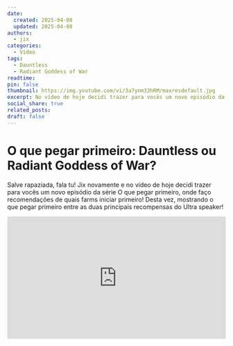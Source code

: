 ```yaml
---
date:
  created: 2025-04-08
  updated: 2025-04-08
authors:
  - jix
categories:
  - Video
tags:
  - Dauntless
  - Radiant Goddess of War
readtime: 
pin: false
thumbnail: https://img.youtube.com/vi/3a7ynm33hRM/maxresdefault.jpg
excerpt: No vídeo de hoje decidi trazer para vocês um novo episódio da série O que pegar primeiro, onde faço recomendações de quais farms iniciar primeiro! Desta vez, mostrando o que pegar primeiro entre as duas principais recompensas do Ultra speaker!
social_share: true
related_posts:
draft: false
---
```


# O que pegar primeiro: Dauntless ou Radiant Goddess of War?

Salve rapaziada, fala tu! Jix novamente e no vídeo de hoje decidi trazer para vocês um novo episódio da série O que pegar primeiro, onde faço recomendações de quais farms iniciar primeiro! Desta vez, mostrando o que pegar primeiro entre as duas principais recompensas do Ultra speaker!

<div style="position: relative; width: 100%; padding-bottom: 56.25%; height: 0; overflow: hidden;">
  <iframe 
    src="https://www.youtube.com/embed/3a7ynm33hRM" 
    title="YouTube video player" 
    frameborder="0" 
    allow="accelerometer; autoplay; clipboard-write; encrypted-media; gyroscope; picture-in-picture; web-share" 
    referrerpolicy="strict-origin-when-cross-origin" 
    allowfullscreen 
    style="position: absolute; top: 0; left: 0; width: 100%; height: 100%;"
  ></iframe>
</div>
